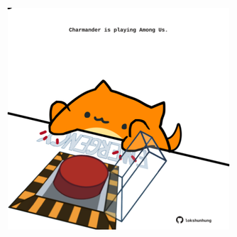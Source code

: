 <!-- built at 28/12/2024, 07:00:43 UTC -->
<p align="center">
  <img width="500" height="500" src="./ReadmeImage.svg">
</p>
